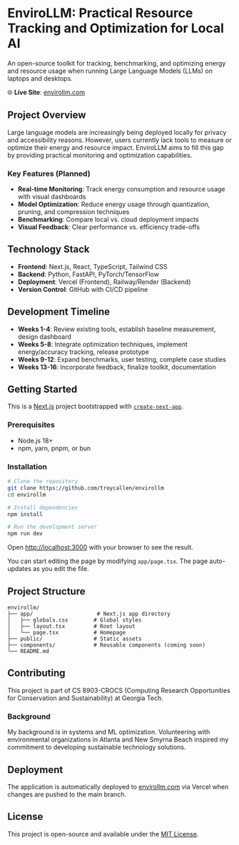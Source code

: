 # EnviroLLM: Practical Resource Tracking and Optimization for Local AI

An open-source toolkit for tracking, benchmarking, and optimizing energy and resource usage when running Large Language Models (LLMs) on laptops and desktops.

🌐 **Live Site**: [envirollm.com](https://envirollm.com)

## Project Overview

Large language models are increasingly being deployed locally for privacy and accessibility reasons. However, users currently lack tools to measure or optimize their energy and resource impact. EnviroLLM aims to fill this gap by providing practical monitoring and optimization capabilities.

### Key Features (Planned)
- **Real-time Monitoring**: Track energy consumption and resource usage with visual dashboards
- **Model Optimization**: Reduce energy usage through quantization, pruning, and compression techniques
- **Benchmarking**: Compare local vs. cloud deployment impacts
- **Visual Feedback**: Clear performance vs. efficiency trade-offs

## Technology Stack

- **Frontend**: Next.js, React, TypeScript, Tailwind CSS
- **Backend**: Python, FastAPI, PyTorch/TensorFlow
- **Deployment**: Vercel (Frontend), Railway/Render (Backend)
- **Version Control**: GitHub with CI/CD pipeline

## Development Timeline

- **Weeks 1-4**: Review existing tools, establish baseline measurement, design dashboard
- **Weeks 5-8**: Integrate optimization techniques, implement energy/accuracy tracking, release prototype
- **Weeks 9-12**: Expand benchmarks, user testing, complete case studies
- **Weeks 13-16**: Incorporate feedback, finalize toolkit, documentation

## Getting Started

This is a [Next.js](https://nextjs.org) project bootstrapped with [`create-next-app`](https://nextjs.org/docs/app/api-reference/cli/create-next-app).

### Prerequisites
- Node.js 18+ 
- npm, yarn, pnpm, or bun

### Installation

```bash
# Clone the repository
git clone https://github.com/troycallen/envirollm
cd envirollm

# Install dependencies
npm install

# Run the development server
npm run dev
```

Open [http://localhost:3000](http://localhost:3000) with your browser to see the result.

You can start editing the page by modifying `app/page.tsx`. The page auto-updates as you edit the file.

## Project Structure

```
envirollm/
├── app/                    # Next.js app directory
│   ├── globals.css        # Global styles
│   ├── layout.tsx         # Root layout
│   └── page.tsx           # Homepage
├── public/                # Static assets
├── components/            # Reusable components (coming soon)
└── README.md
```

## Contributing

This project is part of CS 8903-CROCS (Computing Research Opportunities for Conservation and Sustainability) at Georgia Tech. 

### Background

My background is in systems and ML optimization. Volunteering with environmental organizations in Atlanta and New Smyrna Beach inspired my commitment to developing sustainable technology solutions.

## Deployment

The application is automatically deployed to [envirollm.com](https://envirollm.com) via Vercel when changes are pushed to the main branch.

## License

This project is open-source and available under the [MIT License](LICENSE).
